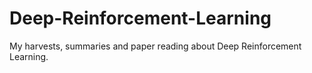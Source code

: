 # Deep-Reinforcement-Learning
My harvests, summaries and paper reading about Deep Reinforcement Learning.  
    

